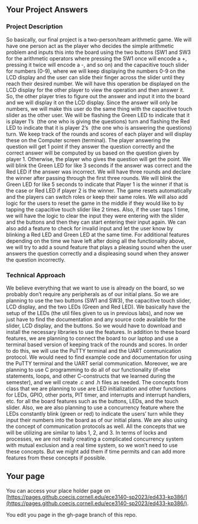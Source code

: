 ## Your Project Answers

### Project Description

So basically, our final project is a two-person/team arithmetic game. We will have one person act as the player who decides the simple arithmetic problem and inputs this into the board using the two buttons (SW1 and SW3 for the arithmetic operators where pressing the SW1 once will encode a +, pressing it twice will encode a -, and so on) and the capacitive touch slider for numbers (0-9), where we will keep displaying the numbers 0-9 on the LCD display and the user can slide their finger across the slider until they reach their desired number. We will have this operation be displayed on the LCD display for the other player to view the operation and then answer it. So, the other player tries to figure out the answer and input it into the board and we will display it on the LCD display. Since the answer will only be numbers, we will make this user do the same thing with the capacitive touch slider as the other user. We will be flashing the Green LED to indicate that it is player 1’s  (the one who is giving the questions) turn and flashing the Red LED to indicate that it is player 2’s  (the one who is answering the questions) turn. We keep track of the rounds and scores of each player and will display these on the Computer screen (terminal). The player answering the question will get 1 point if they answer the question correctly and the correct answer will be computed by us based on the question given by player 1. Otherwise, the player who gives the question will get the point. We will blink the Green LED for like 3 seconds if the answer was correct and the Red LED if the answer was incorrect. We will have three rounds and declare the winner after passing through the first three rounds. We will blink the Green LED for like 5 seconds to indicate that Player 1 is the winner if that is the case or Red LED if player 2 is the winner. The game resets automatically and the players can switch roles or keep their same roles. We will also add logic for the users to reset the game in the middle if they would like to by tapping the capacitive touch slider like 2 times. Also, if the user taps 1 time, we will have the logic to clear the input they were entering with the slider and the buttons and then they can start entering their input again. We can also add a feature to check for invalid input and let the user know by blinking a Red LED and Green LED at the same time. For additional features depending on the time we have left after doing all the functionality above, we will try to add a sound feature that plays a pleasing sound when the user answers the question correctly and a displeasing sound when they answer the question incorrectly.
### Technical Approach

We believe everything that we want to use is already on the board, so we probably don’t require any peripherals as of our initial plans. So we are planning to use the two buttons (SW1 and SW3), the capacitive touch slider, LCD display, and the two LEDs (Green and Red LED). We basically have the setup of the LEDs (the util files given to us in previous labs), and now we just have to find the documentation and any source code available for the slider, LCD display, and the buttons. So we would have to download and install the necessary libraries to use the features. In addition to these board features, we are planning to connect the board to our laptop and use a terminal based version of keeping track of the rounds and scores. In order to do this, we will use the PuTTY terminal and the UART communication protocol. We would need to find example code and documentation for using the PuTTY terminal and the UART serial communication. Moreover, we are planning to use C programming to do all of our functionality (if-else statements, loops, and other C-constructs that we learned during the semester), and we will create .c and .h files as needed. The concepts from class that we are planning to use are LED initialization and other functions for LEDs, GPIO, other ports, PIT timer, and interrupts and interrupt handlers, etc. for all the board features such as the buttons, LEDs, and the touch slider. Also, we are also planning to use a concurrency feature where the LEDs constantly blink (green or red) to indicate the users’ turn while they input their numbers into the board as of our initial plans. We are also using the concept of communication protocols as well. All the concepts that we will be utilizing are similar to labs 1, 2, and 3. In terms of locks and processes, we are not really creating a complicated concurrency system with mutual exclusion and a real time system, so we won’t need to use these concepts. But we might add them if time permits and can add more features from these concepts if possible.
## Your page
You can access your place holder page on [https://pages.github.coecis.cornell.edu/ece3140-sp2023/ed433-kp386/](https://pages.github.coecis.cornell.edu/ece3140-sp2023/ed433-kp386/).

You edit you page in the gh-page branch of this repo.
